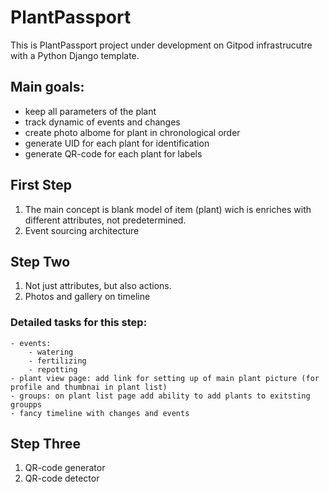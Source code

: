 # PlantPassport

This is PlantPassport project under development on Gitpod infrastrucutre with a Python Django template.

## Main goals:
- keep all parameters of the plant
- track dynamic of events and changes
- create photo albome for plant in chronological order
- generate UID for each plant for identification 
- generate QR-code for each plant for labels 


## First Step
1. The main concept is blank model of item (plant) wich is enriches with different attributes, not predetermined. 
2. Event sourcing architecture

## Step Two 
1. Not just attributes, but also actions. 
2. Photos and gallery on timeline

### Detailed tasks for this step:
    - events:
        - watering
        - fertilizing
        - repotting
    - plant view page: add link for setting up of main plant picture (for profile and thumbnai in plant list)
    - groups: on plant list page add ability to add plants to exitsting groupps
    - fancy timeline with changes and events

## Step Three
1. QR-code generator
2. QR-code detector

